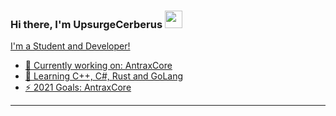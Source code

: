 ### Hi there, I'm UpsurgeCerberus <img src="https://media.giphy.com/media/Q7LHmoFwVP6Yc1swZs/giphy.gif" width="28"><a href="https://github.com/UpsurgeCerberus">

</div>
I'm a Student and Developer!

- 🔭 Currently working on: AntraxCore
- 🌱 Learning C++, C#, Rust and GoLang
- ⚡ 2021 Goals: AntraxCore

<hr>
